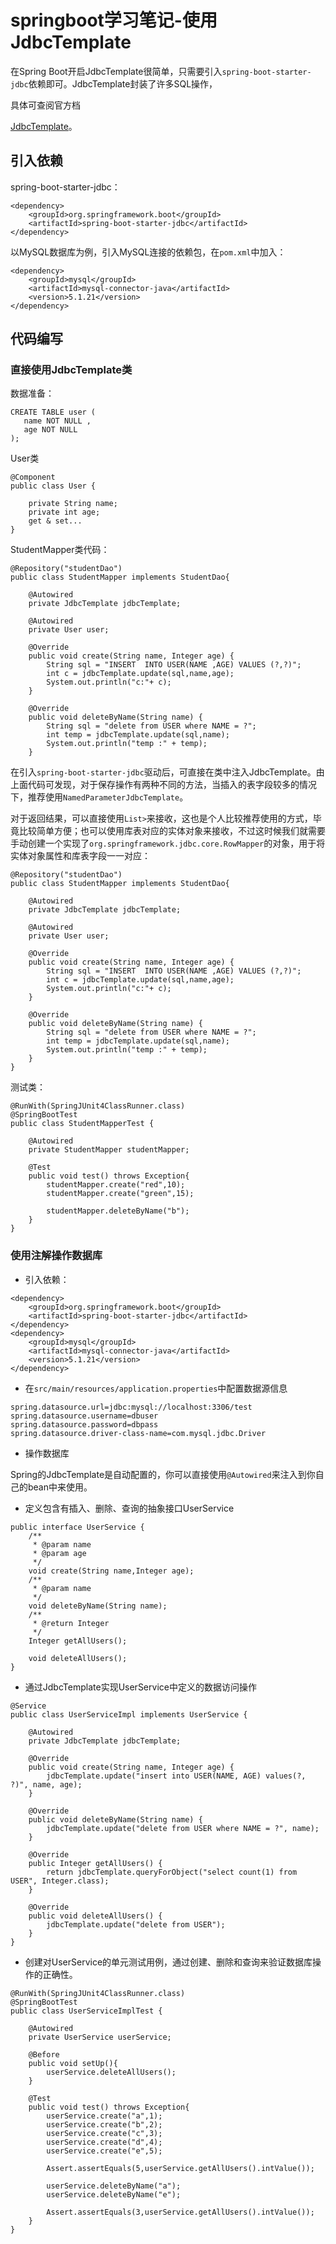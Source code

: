 # springboot学习笔记-使用JdbcTemplate

在Spring Boot开启JdbcTemplate很简单，只需要引入`spring-boot-starter-jdbc`依赖即可。JdbcTemplate封装了许多SQL操作，

具体可查阅官方档

[JdbcTemplate](https://docs.spring.io/spring/docs/current/javadoc-api/org/springframework/jdbc/core/JdbcTemplate.html)。

## 引入依赖

spring-boot-starter-jdbc：

```
<dependency>
    <groupId>org.springframework.boot</groupId>
    <artifactId>spring-boot-starter-jdbc</artifactId>
</dependency>
```

以MySQL数据库为例，引入MySQL连接的依赖包，在`pom.xml`中加入：

```
<dependency>
    <groupId>mysql</groupId>
    <artifactId>mysql-connector-java</artifactId>
    <version>5.1.21</version>
</dependency>
```

## 代码编写

### 直接使用JdbcTemplate类

数据准备：

```
CREATE TABLE user (
   name NOT NULL ,
   age NOT NULL 
);
```

User类

```
@Component
public class User {

    private String name;
    private int age;
	get & set...
}
```

StudentMapper类代码：

```
@Repository("studentDao")
public class StudentMapper implements StudentDao{

    @Autowired
    private JdbcTemplate jdbcTemplate;

    @Autowired
    private User user;

    @Override
    public void create(String name, Integer age) {
        String sql = "INSERT  INTO USER(NAME ,AGE) VALUES (?,?)";
        int c = jdbcTemplate.update(sql,name,age);
        System.out.println("c:"+ c);
    }

    @Override
    public void deleteByName(String name) {
        String sql = "delete from USER where NAME = ?";
        int temp = jdbcTemplate.update(sql,name);
        System.out.println("temp :" + temp);
    }
```

在引入`spring-boot-starter-jdbc`驱动后，可直接在类中注入JdbcTemplate。由上面代码可发现，对于保存操作有两种不同的方法，当插入的表字段较多的情况下，推荐使用`NamedParameterJdbcTemplate`。

对于返回结果，可以直接使用`List>`来接收，这也是个人比较推荐使用的方式，毕竟比较简单方便；也可以使用库表对应的实体对象来接收，不过这时候我们就需要手动创建一个实现了`org.springframework.jdbc.core.RowMapper`的对象，用于将实体对象属性和库表字段一一对应：

```
@Repository("studentDao")
public class StudentMapper implements StudentDao{

    @Autowired
    private JdbcTemplate jdbcTemplate;

    @Autowired
    private User user;

    @Override
    public void create(String name, Integer age) {
        String sql = "INSERT  INTO USER(NAME ,AGE) VALUES (?,?)";
        int c = jdbcTemplate.update(sql,name,age);
        System.out.println("c:"+ c);
    }

    @Override
    public void deleteByName(String name) {
        String sql = "delete from USER where NAME = ?";
        int temp = jdbcTemplate.update(sql,name);
        System.out.println("temp :" + temp);
    }
}
```

测试类：

```
@RunWith(SpringJUnit4ClassRunner.class)
@SpringBootTest
public class StudentMapperTest {

    @Autowired
    private StudentMapper studentMapper;

    @Test
    public void test() throws Exception{
        studentMapper.create("red",10);
        studentMapper.create("green",15);

        studentMapper.deleteByName("b");
    }
}
```

### 使用注解操作数据库

- 引入依赖：

```
<dependency>
	<groupId>org.springframework.boot</groupId>
	<artifactId>spring-boot-starter-jdbc</artifactId>
</dependency>
<dependency>
	<groupId>mysql</groupId>
	<artifactId>mysql-connector-java</artifactId>
	<version>5.1.21</version>
</dependency>
```



- 在`src/main/resources/application.properties`中配置数据源信息

```
spring.datasource.url=jdbc:mysql://localhost:3306/test
spring.datasource.username=dbuser
spring.datasource.password=dbpass
spring.datasource.driver-class-name=com.mysql.jdbc.Driver
```

- 操作数据库

Spring的JdbcTemplate是自动配置的，你可以直接使用`@Autowired`来注入到你自己的bean中来使用。

- 定义包含有插入、删除、查询的抽象接口UserService

```
public interface UserService {
    /**
     * @param name
     * @param age
     */
    void create(String name,Integer age);
    /**
     * @param name
     */
    void deleteByName(String name);
    /**
     * @return Integer
     */
    Integer getAllUsers();

    void deleteAllUsers();
}
```

- 通过JdbcTemplate实现UserService中定义的数据访问操作

```
@Service
public class UserServiceImpl implements UserService {

    @Autowired
    private JdbcTemplate jdbcTemplate;

    @Override
    public void create(String name, Integer age) {
        jdbcTemplate.update("insert into USER(NAME, AGE) values(?, ?)", name, age);
    }

    @Override
    public void deleteByName(String name) {
        jdbcTemplate.update("delete from USER where NAME = ?", name);
    }

    @Override
    public Integer getAllUsers() {
        return jdbcTemplate.queryForObject("select count(1) from USER", Integer.class);
    }

    @Override
    public void deleteAllUsers() {
        jdbcTemplate.update("delete from USER");
    }
}

```

- 创建对UserService的单元测试用例，通过创建、删除和查询来验证数据库操作的正确性。

```
@RunWith(SpringJUnit4ClassRunner.class)
@SpringBootTest
public class UserServiceImplTest {

    @Autowired
    private UserService userService;

    @Before
    public void setUp(){
        userService.deleteAllUsers();
    }

    @Test
    public void test() throws Exception{
        userService.create("a",1);
        userService.create("b",2);
        userService.create("c",3);
        userService.create("d",4);
        userService.create("e",5);

        Assert.assertEquals(5,userService.getAllUsers().intValue());

        userService.deleteByName("a");
        userService.deleteByName("e");

        Assert.assertEquals(3,userService.getAllUsers().intValue());
    }
}
```



















